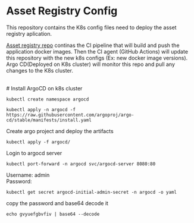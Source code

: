 # Asset Registry Config
This repository contains the K8s config files need to deploy the asset registry aplication.<br>

[Asset registry repo](https://github.com/linux-training-group-1/asset-registry) continas the CI pipeline that will build and push the application docker images. Then the CI agent (GitHub Actions) will update this repository with the new k8s configs (Ex: new docker image versions).<br>
Argo CD(Deployed on K8s cluster) will monitor this repo and pull any changes to the K8s cluster.

<br>
# Install ArgoCD on k8s cluster <br>

```
kubectl create namespace argocd
```

```
kubectl apply -n argocd -f https://raw.githubusercontent.com/argoproj/argo-cd/stable/manifests/install.yaml
```
Create argo project and deploy the artifacts<br>
```
kubectl apply -f argocd/
```
Login to argocd server
```
kubectl port-forward -n argocd svc/argocd-server 8080:80
```
Username: admin<br>
Password: 
```
kubectl get secret argocd-initial-admin-secret -n argocd -o yaml
```
copy the password and base64 decode it<br>
```
echo gvyuefgbvfiv | base64 --decode
```
